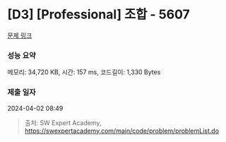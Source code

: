 # [D3] [Professional] 조합 - 5607 

[문제 링크](https://swexpertacademy.com/main/code/problem/problemDetail.do?contestProbId=AWXGKdbqczEDFAUo) 

### 성능 요약

메모리: 34,720 KB, 시간: 157 ms, 코드길이: 1,330 Bytes

### 제출 일자

2024-04-02 08:49



> 출처: SW Expert Academy, https://swexpertacademy.com/main/code/problem/problemList.do